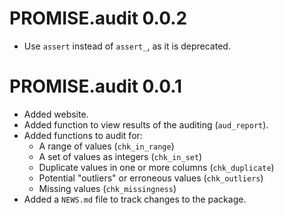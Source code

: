 # PROMISE.audit 0.0.2

* Use `assert` instead of `assert_`, as it is deprecated.

# PROMISE.audit 0.0.1

* Added website.
* Added function to view results of the auditing (`aud_report`).
* Added functions to audit for:
    - A range of values (`chk_in_range`)
    - A set of values as integers (`chk_in_set`)
    - Duplicate values in one or more columns (`chk_duplicate`)
    - Potential "outliers" or erroneous values (`chk_outliers`)
    - Missing values (`chk_missingness`)
* Added a `NEWS.md` file to track changes to the package.
